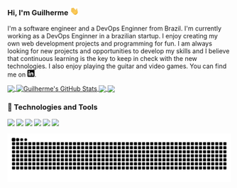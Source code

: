 <!--<img src="GuilhermeAR-Oliveira/.png" alt="banner that says Guilherme - software engineer, alongside a cartoon illustration of Guilherme"> -->

### Hi, I'm Guilherme <img src="https://github.com/GuilhermeAR-Oliveira/GuilhermeAR-Oliveira/blob/master/wave.gif" width="20px">

I'm a software engineer and a DevOps Enginner from Brazil. I'm currently working as a DevOps Enginner in a brazilian startup. 
I enjoy creating my own web development projects and programming for fun.  I am always looking for new projects and opportunities to develop my skills
and I believe that continuous learning is the key to keep in check with the new technologies. I also enjoy playing the guitar and video games. 
You can find me on [![LinkedIn][1.1]][1].

<a href="https://github.com/GuilhermeAR-Oliveira/GuilhermeAR-Oliveira">
  <img align="center" src="https://github-readme-stats.vercel.app/api/top-langs/?username=GuilhermeAR-Oliveira&hide=tex&theme=dracula&langs_count=3" />
</a>
<a href="https://github.com/GuilhermeAR-Oliveira/GuilhermeAR-Oliveira">
  <img align="center" src="https://github-readme-stats.vercel.app/api?username=GuilhermeAR-Oliveira&show_icons=true&line_height=27&count_private=true&theme=dracula" alt="Guilherme's GitHub Stats" />
</a>

<a href="https://github.com/GuilhermeAR-Oliveira/una-project1">
  <img align="center" src="https://github-readme-stats.vercel.app/api/pin/?username=GuilhermeAR-Oliveira&repo=una-project1&&theme=dracula" />
</a>


<a href="https://github.com/GuilhermeAR-Oliveira/google-glass">
  <img align="center" src="https://github-readme-stats.vercel.app/api/pin/?username=GuilhermeAR-Oliveira&repo=google-glass&&theme=dracula" />
</a>

### 🔧 Technologies and Tools

![](https://img.shields.io/badge/OS-Linux-informational?style=flat&logo=linux&logoColor=white&color=2bbc8a)
![](https://img.shields.io/badge/Shell-Bash-informational?style=flat&logo=gnu-bash&logoColor=white&color=2bbc8a)
![](https://img.shields.io/badge/Editor-VSCode-informational?style=flat&logoColor=white&color=2bbc8a)
![](https://img.shields.io/badge/Code-Python-informational?style=flat&logo=python&logoColor=white&color=2bbc8a)
![](https://img.shields.io/badge/Code-JavaScript-informational?style=flat&logo=javascript&logoColor=white&color=2bbc8a)
![](https://img.shields.io/badge/Tools-Docker-informational?style=flat&logo=docker&logoColor=white&color=2bbc8a)

![Snake animation](https://github.com/GuilhermeAR-Oliveira/GuilhermeAR-Oliveira/blob/output/github-contribution-grid-snake.svg)

<!-- Icons -->

[1.1]: https://raw.githubusercontent.com/GuilhermeAR-Oliveira/GuilhermeAR-Oliveira/master/linkedin-3-16.png (LinkedIn icon without padding)

<!-- Links to your social media accounts -->

[1]: https://www.linkedin.com/in/GuilhermeAR-Oliveira/

